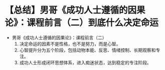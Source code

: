 # 【总结】男哥《成功人士遵循的因果论》：课程前言（二）到底什么决定命运

-   男哥《成功人士遵循的因果论》：课程前言（二）
    1.  决定命运的因素不是性格，也不是努力，而是心智。
    2.  心智提升分为五个阶段，包括动物本能、反思、情绪控制、长期观察和专注。
    3.  成功人士形成闭环思想体系，进入痴迷状态，达到稳定的专注阶段。